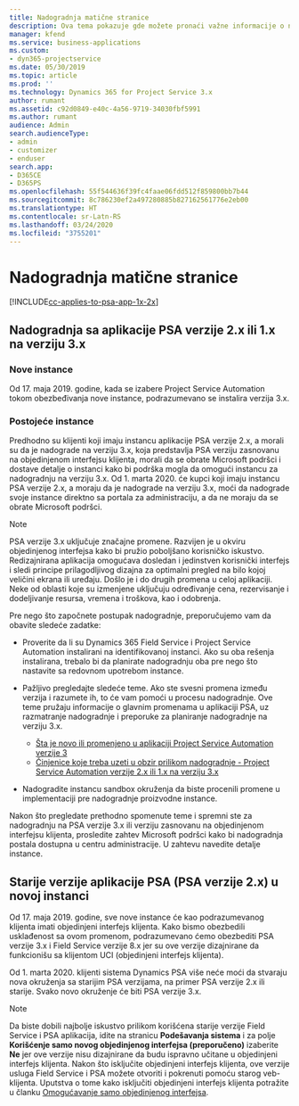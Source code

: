 ```yaml
---
title: Nadogradnja matične stranice
description: Ova tema pokazuje gde možete pronaći važne informacije o novim i izmenjenim funkcijama u aplikaciji Dynamics 365 Project Service Automation i postupak nadogradnje na najnoviju verziju.
manager: kfend
ms.service: business-applications
ms.custom:
- dyn365-projectservice
ms.date: 05/30/2019
ms.topic: article
ms.prod: ''
ms.technology: Dynamics 365 for Project Service 3.x
author: rumant
ms.assetid: c92d0849-e40c-4a56-9719-34030fbf5991
ms.author: rumant
audience: Admin
search.audienceType:
- admin
- customizer
- enduser
search.app:
- D365CE
- D365PS
ms.openlocfilehash: 55f544636f39fc4faae06fdd512f859800bb7b44
ms.sourcegitcommit: 8c786230ef2a497280885b827162561776e2eb00
ms.translationtype: HT
ms.contentlocale: sr-Latn-RS
ms.lasthandoff: 03/24/2020
ms.locfileid: "3755201"
---
```

# <a name="upgrade-home-page"></a>Nadogradnja matične stranice

[!INCLUDE[cc-applies-to-psa-app-1x-2x](../includes/cc-applies-to-psa-app-1x-2x.md)]

## <a name="upgrade-from-psa-version-2x-or-1x-to-version-3x"></a>Nadogradnja sa aplikacije PSA verzije 2.x ili 1.x na verziju 3.x

### <a name="new-instances"></a>Nove instance

Od 17. maja 2019. godine, kada se izabere Project Service Automation tokom obezbeđivanja nove instance, podrazumevano se instalira verzija 3.x.

### <a name="existing-instances"></a>Postojeće instance

Predhodno su klijenti koji imaju instancu aplikacije PSA verzije 2.x, a morali su da je nadograde na verziju 3.x, koja predstavlja PSA verziju zasnovanu na objedinjenom interfejsu klijenta, morali da se obrate Microsoft podršci i dostave detalje o instanci kako bi podrška mogla da omogući instancu za nadogradnju na verziju 3.x. Od 1. marta 2020. će kupci koji imaju instancu PSA verzije 2.x, a moraju da je nadograde na verziju 3.x, moći da nadograde svoje instance direktno sa portala za administraciju, a da ne moraju da se obrate Microsoft podršci.  

> [!NOTE]
> PSA verzije 3.x uključuje značajne promene. Razvijen je u okviru objedinjenog interfejsa kako bi pružio poboljšano korisničko iskustvo. Redizajnirana aplikacija omogućava dosledan i jedinstven korisnički interfejs i sledi principe prilagodljivog dizajna za optimalni pregled na bilo kojoj veličini ekrana ili uređaju. Došlo je i do drugih promena u celoj aplikaciji. Neke od oblasti koje su izmenjene uključuju određivanje cena, rezervisanje i dodeljivanje resursa, vremena i troškova, kao i odobrenja.

Pre nego što započnete postupak nadogradnje, preporučujemo vam da obavite sledeće zadatke:

- Proverite da li su Dynamics 365 Field Service i Project Service Automation instalirani na identifikovanoj instanci. Ako su oba rešenja instalirana, trebalo bi da planirate nadogradnju oba pre nego što nastavite sa redovnom upotrebom instance.
- Pažljivo pregledajte sledeće teme. Ako ste svesni promena između verzija i razumete ih, to će vam pomoći u procesu nadogradnje. Ove teme pružaju informacije o glavnim promenama u aplikaciji PSA, uz razmatranje nadogradnje i preporuke za planiranje nadogradnje na verziju 3.x.

    - [Šta je novo ili promenjeno u aplikaciji Project Service Automation verzije 3](whats-new-changed-v3.md)
    - [Činjenice koje treba uzeti u obzir prilikom nadogradnje - Project Service Automation verzije 2.x ili 1.x na verziju 3.x](upgrade-v3.md)

- Nadogradite instancu sandbox okruženja da biste procenili promene u implementaciji pre nadogradnje proizvodne instance.

Nakon što pregledate prethodno spomenute teme i spremni ste za nadogradnju na PSA verzije 3.x ili verziju zasnovanu na objedinjenom interfejsu klijenta, prosledite zahtev Microsoft podršci kako bi nadogradnja postala dostupna u centru administracije. U zahtevu navedite detalje instance.

## <a name="older-versions-of-psa-psa-version-2x-in-a-newly-created-instance"></a>Starije verzije aplikacije PSA (PSA verzije 2.x) u novoj instanci

Od 17. maja 2019. godine, sve nove instance će kao podrazumevanog klijenta imati objedinjeni interfejs klijenta. Kako bismo obezbedili usklađenost sa ovom promenom, podrazumevano ćemo obezbediti PSA verzije 3.x i Field Service verzije 8.x jer su ove verzije dizajnirane da funkcionišu sa klijentom UCI (objedinjeni interfejs klijenta).

Od 1. marta 2020. klijenti sistema Dynamics PSA više neće moći da stvaraju nova okruženja sa starijim PSA verzijama, na primer PSA verzije 2.x ili starije. Svako novo okruženje će biti PSA verzije 3.x.

> [!NOTE]
> Da biste dobili najbolje iskustvo prilikom korišćena starije verzije Field Service i PSA aplikacija, idite na stranicu **Podešavanja sistema** i za polje **Korišćenje samo novog objedinjenog interfejsa (preporučeno)** izaberite **Ne** jer ove verzije nisu dizajnirane da budu ispravno učitane u objedinjeni interfejs klijenta. Nakon što isključite objedinjeni interfejs klijenta, ove verzije usluga Field Service i PSA možete otvoriti i pokrenuti pomoću starog veb-klijenta. Uputstva o tome kako isključiti objedinjeni interfejs klijenta potražite u članku [Omogućavanje samo objedinjenog interfejsa](../admin/enable-unified-interface-only.md).
